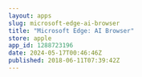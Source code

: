 ```yaml
---
layout: apps
slug: microsoft-edge-ai-browser
title: "Microsoft Edge: AI Browser"
store: apple
app_id: 1288723196
date: 2024-05-17T00:46:46Z
published: 2018-06-11T07:39:42Z
---
```

